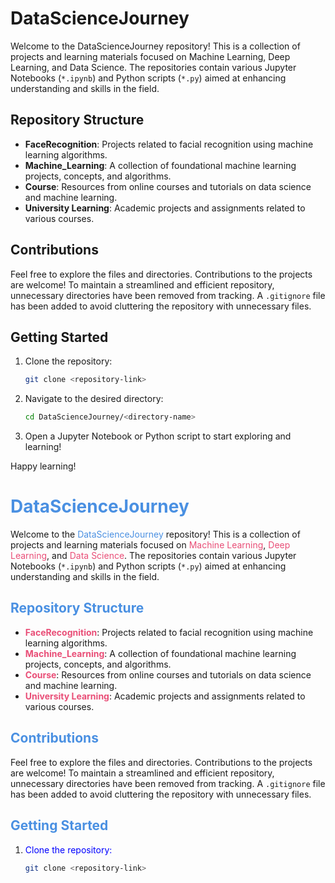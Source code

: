 # DataScienceJourney

Welcome to the DataScienceJourney repository! This is a collection of projects and learning materials focused on Machine Learning, Deep Learning, and Data Science. The repositories contain various Jupyter Notebooks (`*.ipynb`) and Python scripts (`*.py`) aimed at enhancing understanding and skills in the field.

## Repository Structure

- **FaceRecognition**: Projects related to facial recognition using machine learning algorithms.
- **Machine_Learning**: A collection of foundational machine learning projects, concepts, and algorithms.
- **Course**: Resources from online courses and tutorials on data science and machine learning.
- **University Learning**: Academic projects and assignments related to various courses.

## Contributions

Feel free to explore the files and directories. Contributions to the projects are welcome! To maintain a streamlined and efficient repository, unnecessary directories have been removed from tracking. A `.gitignore` file has been added to avoid cluttering the repository with unnecessary files.

## Getting Started

1. Clone the repository:
   ```bash
   git clone <repository-link>
   ```
2. Navigate to the desired directory:
   ```bash
   cd DataScienceJourney/<directory-name>
   ```
3. Open a Jupyter Notebook or Python script to start exploring and learning!


Happy learning!


# <span style="color: #4A90E2;">DataScienceJourney</span>  

Welcome to the <span style="color: #4A90E2;">DataScienceJourney</span> repository! This is a collection of projects and learning materials focused on <span style="color: #E94E77;">Machine Learning</span>, <span style="color: #E94E77;">Deep Learning</span>, and <span style="color: #E94E77;">Data Science</span>. The repositories contain various Jupyter Notebooks (`*.ipynb`) and Python scripts (`*.py`) aimed at enhancing understanding and skills in the field.  

## <span style="color: #4A90E2;">Repository Structure</span>  

- <span style="color: #E94E77; font-weight: bold;">FaceRecognition</span>: Projects related to facial recognition using machine learning algorithms.  
- <span style="color: #E94E77; font-weight: bold;">Machine_Learning</span>: A collection of foundational machine learning projects, concepts, and algorithms.  
- <span style="color: #E94E77; font-weight: bold;">Course</span>: Resources from online courses and tutorials on data science and machine learning.  
- <span style="color: #E94E77; font-weight: bold;">University Learning</span>: Academic projects and assignments related to various courses.  

## <span style="color: #4A90E2;">Contributions</span>  

Feel free to explore the files and directories. Contributions to the projects are welcome! To maintain a streamlined and efficient repository, unnecessary directories have been removed from tracking. A `.gitignore` file has been added to avoid cluttering the repository with unnecessary files.  

## <span style="color: #4A90E2;">Getting Started</span>  

1. <span style="color: blue;">Clone the repository:</span>  
   ```bash  
   git clone <repository-link>
